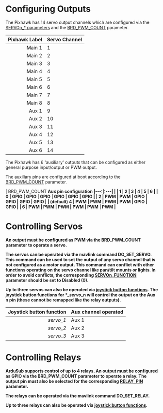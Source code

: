 # Configuring Outputs

The Pixhawk has 14 servo output channels which are configured via the [SERVOn_* parameters](/operators-manual/full-parameter-list.html#servon-parameters) and the [BRD_PWM_COUNT](/operators-manual/full-parameter-list.html#brdpwmcount-auxiliary-pin-config) parameter.

| Pixhawk Label | Servo Channel |
|---:|:---|
| Main 1 | 1 |
| Main 2 | 2 |
| Main 3 | 3 |
| Main 4 | 4 |
| Main 5 | 5 |
| Main 6 | 6 |
| Main 7 | 7 |
| Main 8 | 8 |
| Aux 1 | 9 |
| Aux 2 | 10 |
| Aux 3 | 11 |
| Aux 4 | 12 |
| Aux 5 | 13 |
| Aux 6 | 14 |


The Pixhawk has 6 'auxiliary' outputs that can be configured as either general purpose input/output or PWM output.

The auxiliary pins are configured at boot according to the [BRD_PWM_COUNT](/operators-manual/full-parameter-list.html#brdpwmcount-auxiliary-pin-config) parameter.

| BRD_PWM_COUNT <td colspan=6> <b> Aux pin configuration 
|---:|:---|
|               | 1 | 2 | 3 | 4 | 5 | 6 |
|       0       | GPIO | GPIO | GPIO | GPIO | GPIO | GPIO |
|       2       | PWM | PWM | GPIO | GPIO | GPIO | GPIO |
|   (default) 4 | PWM | PWM | PWM | PWM | GPIO | GPIO |
|       6       | PWM | PWM | PWM | PWM | PWM | PWM |


# Controlling Servos

An output must be configured as PWM via the BRD_PWM_COUNT parameter to operate a servo.

The servos can be operated via the mavlink command DO_SET_SERVO. This command can be used to set the output of any servo channel that is not configured as a motor output. This command can conflict with other functions operating on the servo channel like pan/tilt mounts or lights. In order to avoid conflicts, the corresponding [SERVOn_FUNCTION](/operators-manual/full-parameter-list.html#servonfunction-servo-output-function) parameter should be set to Disabled (0).

Up to three servos can also be operated via [joystick button functions](/operators-manual/full-parameter-list.html#btnn-parameters). The joystick button functions for \*__servo_\_**n** will control the output on the Aux **n** pin (these cannot be remapped like the relay outputs).

| Joystick button function | Aux channel operated |
|---:|:---|
| *servo_1* | Aux 1 |
| *servo_2* | Aux 2 |
| *servo_3* | Aux 3 |

# Controlling Relays

ArduSub supports control of up to 4 relays. An output must be configured as GPIO via the BRD_PWM_COUNT parameter to operate a relay. The output pin must also be selected for the corresponding [RELAY_PIN](/operators-manual/full-parameter-list.html#relaypin-first-relay-pin) parameter. 

The relays can be operated via the mavlink command DO_SET_RELAY.

Up to three relays can also be operated via [joystick button functions](/operators-manual/full-parameter-list.html#btnn-parameters).


